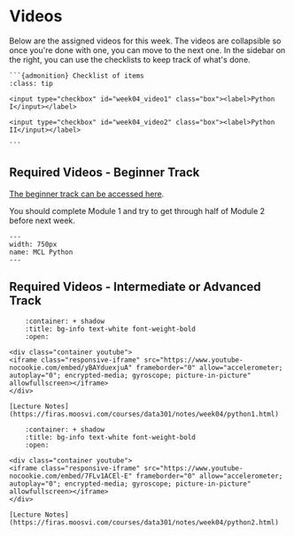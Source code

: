 # Videos

Below are the assigned videos for this week. 
The videos are collapsible so once you're done with one, you can move to the next one.
In the sidebar on the right, you can use the checklists to keep track of what's done.

````{margin}
```{admonition} Checklist of items
:class: tip

<input type="checkbox" id="week04_video1" class="box"><label>Python I</input></label>

<input type="checkbox" id="week04_video2" class="box"><label>Python II</input></label>

```
````

## Required Videos - Beginner Track

[The beginner track can be accessed here](https://prog-learn.mds.ubc.ca/en).

You should complete Module 1 and try to get through half of Module 2 before next week.

```{figure} ../../images/pythonMCL.png
---
width: 750px
name: MCL Python
---
```
<a href="https://prog-learn.mds.ubc.ca/en"></a>

## Required Videos - Intermediate or Advanced Track

```{dropdown} 1. Python I
    :container: + shadow
    :title: bg-info text-white font-weight-bold
    :open:

<div class="container youtube">
<iframe class="responsive-iframe" src="https://www.youtube-nocookie.com/embed/yBAYduexjuA" frameborder="0" allow="accelerometer; autoplay="0"; encrypted-media; gyroscope; picture-in-picture" allowfullscreen></iframe>
</div>

[Lecture Notes](https://firas.moosvi.com/courses/data301/notes/week04/python1.html)
```

```{dropdown} 2. Python II
    :container: + shadow
    :title: bg-info text-white font-weight-bold
    :open:

<div class="container youtube">
<iframe class="responsive-iframe" src="https://www.youtube-nocookie.com/embed/7FLv1ACEl-E" frameborder="0" allow="accelerometer; autoplay="0"; encrypted-media; gyroscope; picture-in-picture" allowfullscreen></iframe>
</div>

[Lecture Notes](https://firas.moosvi.com/courses/data301/notes/week04/python2.html)
```